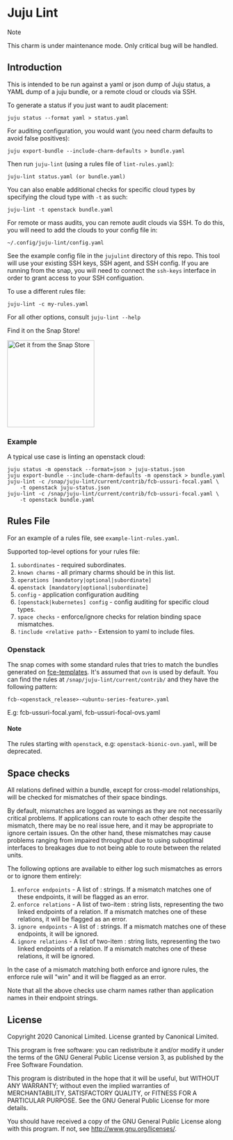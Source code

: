 # Juju Lint

> [!NOTE]
> This charm is under maintenance mode. Only critical bug will be handled.

## Introduction

This is intended to be run against a yaml or json dump of Juju status, a YAML
dump of a juju bundle, or a remote cloud or clouds via SSH.

To generate a status if you just want to audit placement:

    juju status --format yaml > status.yaml

For auditing configuration, you would want (you need charm defaults to avoid
false positives):

    juju export-bundle --include-charm-defaults > bundle.yaml

Then run `juju-lint` (using a rules file of `lint-rules.yaml`):

    juju-lint status.yaml (or bundle.yaml)

You can also enable additional checks for specific cloud types by specifying
the cloud type with `-t` as such:

    juju-lint -t openstack bundle.yaml

For remote or mass audits, you can remote audit clouds via SSH.
To do this, you will need to add the clouds to your config file in:

    ~/.config/juju-lint/config.yaml

See the example config file in the `jujulint` directory of this repo.
This tool will use your existing SSH keys, SSH agent, and SSH config.
If you are running from the snap, you will need to connect the `ssh-keys`
interface in order to grant access to your SSH configuation.

To use a different rules file:

    juju-lint -c my-rules.yaml

For all other options, consult `juju-lint --help`

Find it on the Snap Store!

<a href="https://snapcraft.io/juju-lint" title="Get it from the Snap Store">
    <img src="https://snapcraft.io/static/images/badges/en/snap-store-black.svg" alt="Get it from the Snap Store" width="200" />
</a>

### Example

A typical use case is linting an openstack cloud:

    juju status -m openstack --format=json > juju-status.json
    juju export-bundle --include-charm-defaults -m openstack > bundle.yaml
    juju-lint -c /snap/juju-lint/current/contrib/fcb-ussuri-focal.yaml \
        -t openstack juju-status.json
    juju-lint -c /snap/juju-lint/current/contrib/fcb-ussuri-focal.yaml \
        -t openstack bundle.yaml

## Rules File

For an example of a rules file, see `example-lint-rules.yaml`.

Supported top-level options for your rules file:

 1. `subordinates` - required subordinates.
 2. `known charms` - all primary charms should be in this list.
 3. `operations [mandatory|optional|subordinate]`
 4. `openstack [mandatory|optional|subordinate]`
 5. `config` - application configuration auditing
 6. `[openstack|kubernetes] config` - config auditing for specific cloud types.
 7. `space checks` - enforce/ignore checks for relation binding space
    mismatches.
 8. `!include <relative path>` - Extension to yaml to include files.

### Openstack

The snap comes with some standard rules that tries to match the bundles generated on
[fce-templates](https://launchpad.net/fce-templates/). It's assumed that `ovn` is used
by default. You can find the rules at `/snap/juju-lint/current/contrib/` and they have
the following pattern:

```
fcb-<openstack_release>-<ubuntu-series-feature>.yaml
```

E.g: fcb-ussuri-focal.yaml, fcb-ussuri-focal-ovs.yaml

#### Note
The rules starting with `openstack`, e.g: `openstack-bionic-ovn.yaml`, will be deprecated.

## Space checks

All relations defined within a bundle, except for cross-model relationships,
will be checked for mismatches of their space bindings.

By default, mismatches are logged as warnings as they are not necessarily
critical problems.  If applications can route to each other despite the
mismatch, there may be no real issue here, and it may be appropriate to ignore
certain issues.  On the other hand, these mismatches may cause problems ranging
from impaired throughput due to using suboptimal interfaces to breakages due to
not being able to route between the related units.

The following options are available to either log such mismatches as errors or
to ignore them entirely:

 1. `enforce endpoints` - A list of <charm>:<endpoint> strings.  If a mismatch
    matches one of these endpoints, it will be flagged as an error.
 2. `enforce relations` - A list of two-item <charm>:<endpoint> string lists,
    representing the two linked endpoints of a relation.  If a mismatch
    matches one of these relations, it will be flagged as an error.
 3. `ignore endpoints` - A list of <charm>:<endpoint> strings.  If a mismatch
    matches one of these endpoints, it will be ignored.
 4. `ignore relations` - A list of two-item <charm>:<endpoint> string lists,
    representing the two linked endpoints of a relation.  If a mismatch
    matches one of these relations, it will be ignored.

In the case of a mismatch matching both enforce and ignore rules, the enforce
rule will "win" and it will be flagged as an error.

Note that all the above checks use charm names rather than application names
in their endpoint strings.

## License

Copyright 2020 Canonical Limited.
License granted by Canonical Limited.

This program is free software: you can redistribute it and/or modify
it under the terms of the GNU General Public License version 3, as
published by the Free Software Foundation.

This program is distributed in the hope that it will be useful, but
WITHOUT ANY WARRANTY; without even the implied warranties of
MERCHANTABILITY, SATISFACTORY QUALITY, or FITNESS FOR A PARTICULAR
PURPOSE.  See the GNU General Public License for more details.

You should have received a copy of the GNU General Public License
along with this program. If not, see <http://www.gnu.org/licenses/>.
